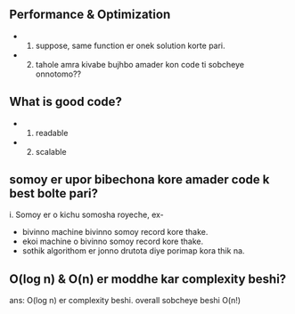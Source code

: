 ## Performance & Optimization

- 1. suppose, same function er onek solution korte pari.
- 2. tahole amra kivabe bujhbo amader kon code ti sobcheye onnotomo??

## What is good code?

- 1. readable
- 2. scalable

## somoy er upor bibechona kore amader code k best bolte pari?

i. Somoy er o kichu somosha royeche, ex-

- bivinno machine bivinno somoy record kore thake.
- ekoi machine o bivinno somoy record kore thake.
- sothik algorithom er jonno drutota diye porimap kora thik na.

## O(log n) & O(n) er moddhe kar complexity beshi?

ans: O(log n) er complexity beshi. overall sobcheye beshi O(n!)
